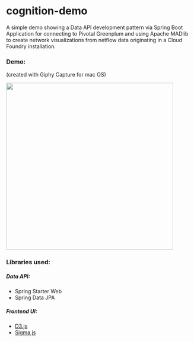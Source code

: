 # cognition-demo

A simple demo showing a Data API development pattern via Spring Boot Application for connecting to Pivotal Greenplum and using Apache MADlib to create network visualizations from netflow data originating in a Cloud Foundry installation.

### Demo:
(created with Giphy Capture for mac OS)

<img src="screencast.gif?raw=true" width="450px" >

### Libraries used:

##### Data API:
- Spring Starter Web
- Spring Data JPA

##### Frontend UI:
- [D3.js](https://d3js.org)
- [Sigma.js](http://sigmajs.org/)
